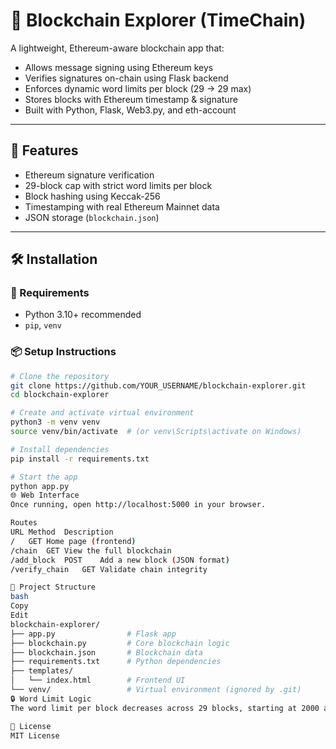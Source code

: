 # 🧱 Blockchain Explorer (TimeChain)

A lightweight, Ethereum-aware blockchain app that:

- Allows message signing using Ethereum keys
- Verifies signatures on-chain using Flask backend
- Enforces dynamic word limits per block (29 → 29 max)
- Stores blocks with Ethereum timestamp & signature
- Built with Python, Flask, Web3.py, and eth-account

---

## 🚀 Features

- Ethereum signature verification
- 29-block cap with strict word limits per block
- Block hashing using Keccak-256
- Timestamping with real Ethereum Mainnet data
- JSON storage (`blockchain.json`)

---

## 🛠️ Installation

### 🔧 Requirements

- Python 3.10+ recommended
- `pip`, `venv`

### 📦 Setup Instructions

```bash
# Clone the repository
git clone https://github.com/YOUR_USERNAME/blockchain-explorer.git
cd blockchain-explorer

# Create and activate virtual environment
python3 -m venv venv
source venv/bin/activate  # (or venv\Scripts\activate on Windows)

# Install dependencies
pip install -r requirements.txt

# Start the app
python app.py
🌐 Web Interface
Once running, open http://localhost:5000 in your browser.

Routes
URL	Method	Description
/	GET	Home page (frontend)
/chain	GET	View the full blockchain
/add_block	POST	Add a new block (JSON format)
/verify_chain	GET	Validate chain integrity

📁 Project Structure
bash
Copy
Edit
blockchain-explorer/
├── app.py                # Flask app
├── blockchain.py         # Core blockchain logic
├── blockchain.json       # Blockchain data
├── requirements.txt      # Python dependencies
├── templates/
│   └── index.html        # Frontend UI
└── venv/                 # Virtual environment (ignored by .git)
🔒 Word Limit Logic
The word limit per block decreases across 29 blocks, starting at 2000 and ending at 29. Controlled in blockchain.py.

📝 License
MIT License
